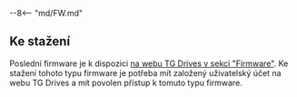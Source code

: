 --8<-- "md/FW.md"

## Ke stažení
Poslední firmware je k dispozici [na webu TG Drives v sekci "Firmware"](https://www.tgdrives.cz/cs/produkty/servozesilovace/692#firmwaresection).
Ke stažení tohoto typu firmware je potřeba mít založený uživatelský účet na webu TG Drives a mít povolen přístup k tomuto typu firmware.